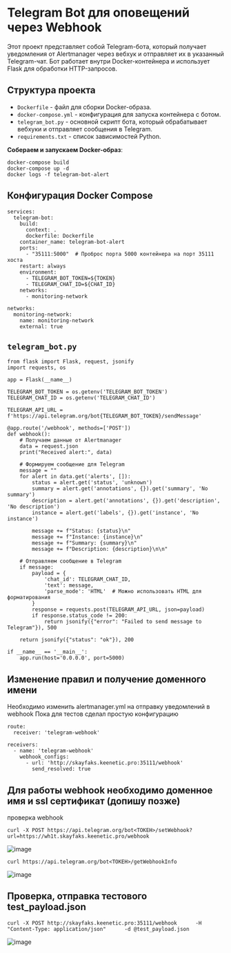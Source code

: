 # Telegram Bot для оповещений через Webhook

Этот проект представляет собой Telegram-бота, который получает уведомления от Alertmanager через вебхук и отправляет их в указанный Telegram-чат. Бот работает внутри Docker-контейнера и использует Flask для обработки HTTP-запросов.

## Структура проекта

- `Dockerfile` - файл для сборки Docker-образа.
- `docker-compose.yml` - конфигурация для запуска контейнера с ботом.
- `telegram_bot.py` - основной скрипт бота, который обрабатывает вебхуки и отправляет сообщения в Telegram.
- `requirements.txt` - список зависимостей Python.


**Собераем и запускаем Docker-образ**:

```
docker-compose build
docker-compose up -d
docker logs -f telegram-bot-alert
```

## Конфигурация Docker Compose

```
services:
  telegram-bot:
    build:
      context: .
      dockerfile: Dockerfile
    container_name: telegram-bot-alert
    ports:
      - "35111:5000"  # Проброс порта 5000 контейнера на порт 35111 хоста
    restart: always
    environment:
      - TELEGRAM_BOT_TOKEN=${TOKEN}
      - TELEGRAM_CHAT_ID=${CHAT_ID}
    networks:
      - monitoring-network

networks:
  monitoring-network:
    name: monitoring-network
    external: true
```

##  `telegram_bot.py`

```
from flask import Flask, request, jsonify
import requests, os

app = Flask(__name__)

TELEGRAM_BOT_TOKEN = os.getenv('TELEGRAM_BOT_TOKEN')
TELEGRAM_CHAT_ID = os.getenv('TELEGRAM_CHAT_ID')

TELEGRAM_API_URL = f'https://api.telegram.org/bot{TELEGRAM_BOT_TOKEN}/sendMessage'

@app.route('/webhook', methods=['POST'])
def webhook():
    # Получаем данные от Alertmanager
    data = request.json
    print("Received alert:", data)

    # Формируем сообщение для Telegram
    message = ""
    for alert in data.get('alerts', []):
        status = alert.get('status', 'unknown')
        summary = alert.get('annotations', {}).get('summary', 'No summary')
        description = alert.get('annotations', {}).get('description', 'No description')
        instance = alert.get('labels', {}).get('instance', 'No instance')

        message += f"Status: {status}\n"
        message += f"Instance: {instance}\n"
        message += f"Summary: {summary}\n"
        message += f"Description: {description}\n\n"

    # Отправляем сообщение в Telegram
    if message:
        payload = {
            'chat_id': TELEGRAM_CHAT_ID,
            'text': message,
            'parse_mode': 'HTML'  # Можно использовать HTML для форматирования
        }
        response = requests.post(TELEGRAM_API_URL, json=payload)
        if response.status_code != 200:
            return jsonify({"error": "Failed to send message to Telegram"}), 500

    return jsonify({"status": "ok"}), 200

if __name__ == '__main__':
    app.run(host='0.0.0.0', port=5000)
```

## Изменение правил и получение доменного имени

Необходимо изменить alertmanager.yml на отправку уведомлений в webhook
Пока для тестов сделал простую конфигурацию
```
route:
  receiver: 'telegram-webhook'

receivers:
  - name: 'telegram-webhook'
    webhook_configs:
      - url: 'http://skayfaks.keenetic.pro:35111/webhook'
        send_resolved: true
```

## Для работы webhook необходимо доменное имя и ssl сертификат (допишу позже)

проверка webhook

```
curl -X POST https://api.telegram.org/bot<ТОКЕН>/setWebhook?url=https://wh1t.skayfaks.keenetic.pro/webhook
```
![image](https://github.com/user-attachments/assets/534e1d33-fc48-4664-a49b-85b148f06b3e)


```
curl https://api.telegram.org/bot<ТОКЕН>/getWebhookInfo
```
![image](https://github.com/user-attachments/assets/7d9314b7-6601-42cf-95b3-df6e2f145d9a)



## Проверка, отправка тестового test_payload.json
```
curl -X POST http://skayfaks.keenetic.pro:35111/webhook      -H "Content-Type: application/json"      -d @test_payload.json
```

![image](https://github.com/user-attachments/assets/e9108dea-5a08-43e9-ba23-442edc7189c4)
